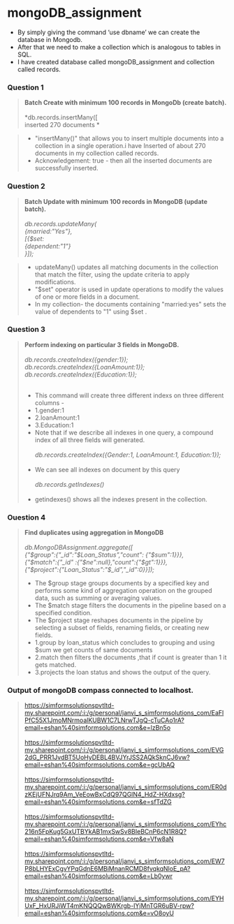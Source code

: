 # mongoDB_assignment

* By simply giving the command ‘use dbname’ we can create the database in Mongodb.<br>
* After that we need to make a collection which is analogous to tables in SQL.<br>
* I have created database called mongoDB_assignment and collection called records.<br>



### Question 1
>**Batch Create with minimum 100 records in MongoDb (create batch).**<br><br>
>*db.records.insertMany([<br>
>inserted 270 documents
*<br>

>* "insertMany()" that allows you to insert multiple documents into a collection in a single operation.i have Inserted of about 270 documents in my collection called records.
>* Acknowledgement: true - then all the inserted documents are successfully inserted.


### Question 2
>**Batch Update with minimum 100 records in MongoDB (update batch).**<br><br>
>*db.records.updateMany(<br>
>{married:"Yes"},<br>
>[{$set:<br>
>{dependent:"1"}<br>
>}]);*<br>


>* updateMany() updates all matching documents in the collection that match the filter, using the update criteria to apply modifications.
>* "$set" operator is used in update operations to modify the values of one or more fields in a document.
>* In my collection- the documents containing "married:yes" sets the value of dependents to "1" using $set .

### Question 3
>**Perform indexing on particular 3 fields in MongoDB.**<br><br>
>*db.records.createIndex({gender:1});<br>
> db.records.createIndex({LoanAmount:1});<br>
> db.records.createIndex({Education:1});*<br><br>
>* This command will create three different indexs on three different columns -
>* 1.gender:1 <br>
>* 2.loanAmount:1 <br>
>* 3.Education:1 <br>
>* Note that if we describe all indexes in one query, a compound index of all three fields will generated.<br><br>
>*db.records.createIndex({Gender:1, LoanAmount:1, Education:1});*<br><br>
>* We can see all indexes on document by this query<br><br>
>*db.records.getIndexes()*<br><br>
>* getindexes() shows all the indexes present in the collection.


### Ouestion 4
>**Find duplicates using aggregation in MongoDB**<br><br>
>*db.MongoDBAssignment.aggregate([<br>
>{"$group":{"_id":"$Loan_Status","count": {"$sum":1}}},<br>
>{"$match":{"_id" :{"$ne":null},"count":{"$gt":1}}},<br>
>{"$project":{"Loan_Status":"$_id","_id":0}}]);*<br>
>* The $group stage groups documents by a specified key and performs some kind of aggregation operation on the grouped data, such as summing or averaging values.
>* The $match stage filters the documents in the pipeline based on a specified condition. 
>* The $project stage reshapes documents in the pipeline by selecting a subset of fields, renaming fields, or creating new fields. 
>* 1.group by loan_status which concludes to grouping and using $sum we get counts of same documents
>* 2.match then filters the documents ,that if count is greater than 1 it gets matched.
>* 3.projects the loan status and shows the output of the query.

### Output of mongoDB compass connected to localhost.  
>https://simformsolutionspvtltd-my.sharepoint.com/:i:/g/personal/janvi_s_simformsolutions_com/EaFlPfC55X1JmoMNrmoalKUBW1C7LNrwTJgQ-cTuCAo1rA?email=eshan%40simformsolutions.com&e=lzBn5o <br>  
>https://simformsolutionspvtltd-my.sharepoint.com/:i:/g/personal/janvi_s_simformsolutions_com/EVG2dG_PRR1JvdBT5UoHyDEBL4BVJYrJSS2AQkSknCJ6vw?email=eshan%40simformsolutions.com&e=gcUbAQ <br>  
>https://simformsolutionspvtltd-my.sharepoint.com/:i:/g/personal/janvi_s_simformsolutions_com/ER0dzKEjUFNJrq9Am_VeEowBxCdQ97QGlN4_HdZ-HXdxsg?email=eshan%40simformsolutions.com&e=sfTdZG <br>  
>https://simformsolutionspvtltd-my.sharepoint.com/:i:/g/personal/janvi_s_simformsolutions_com/EYhc216n5FpKug5GxUTBYkAB1mxSwSv8BIeBCnP6cN1R8Q?email=eshan%40simformsolutions.com&e=Vfw8aN <br>  
>https://simformsolutionspvtltd-my.sharepoint.com/:i:/g/personal/janvi_s_simformsolutions_com/EW7P8bLHYExCgvYPqGdnE6MBiMnanRCMD8fvqkqNloE_pA?email=eshan%40simformsolutions.com&e=Lb0ywr <br>  
>https://simformsolutionspvtltd-my.sharepoint.com/:i:/g/personal/janvi_s_simformsolutions_com/EYHUxF_HxURJiWT4mKNQQQwBWKrgb-IYjMnTGR6uBV-rpw?email=eshan%40simformsolutions.com&e=vO8oyU <br> 

